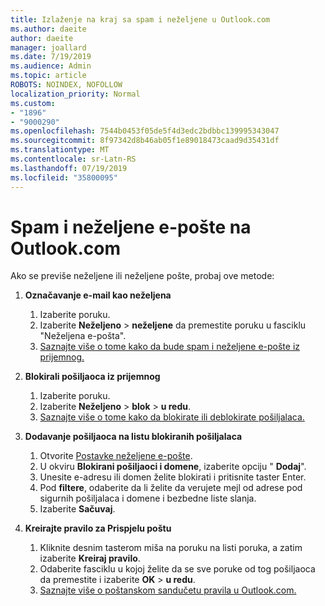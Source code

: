 ```yaml
---
title: Izlaženje na kraj sa spam i neželjene u Outlook.com
ms.author: daeite
author: daeite
manager: joallard
ms.date: 7/19/2019
ms.audience: Admin
ms.topic: article
ROBOTS: NOINDEX, NOFOLLOW
localization_priority: Normal
ms.custom:
- "1896"
- "9000290"
ms.openlocfilehash: 7544b0453f05de5f4d3edc2bdbbc139995343047
ms.sourcegitcommit: 8f97342d8b46ab05f1e89018473caad9d35431df
ms.translationtype: MT
ms.contentlocale: sr-Latn-RS
ms.lasthandoff: 07/19/2019
ms.locfileid: "35800095"
---
```

# <a name="spam-and-junk-email-in-outlookcom"></a>Spam i neželjene e-pošte na Outlook.com

Ako se previše neželjene ili neželjene pošte, probaj ove metode:

1. **Označavanje e-mail kao neželjena**
    1. Izaberite poruku.
    1. Izaberite **Neželjeno** > **neželjene** da premestite poruku u fasciklu "Neželjena e-pošta".
    1. [Saznajte više o tome kako da bude spam i neželjene e-pošte iz prijemnog.](https://support.office.com/article/a3ece97b-82f8-4a5e-9ac3-e92fa6427ae4?wt.mc_id=Office_Outlook_com_Alchemy)

1. **Blokirali pošiljaoca iz prijemnog**
    1. Izaberite poruku.
    1. Izaberite **Neželjeno** > **blok** > **u redu**.
    1. [Saznajte više o tome kako da blokirate ili deblokirate pošiljalaca.](https://support.office.com/article/afba1c94-77bb-4f50-8b85-057cf52f4d5e?wt.mc_id=Office_Outlook_com_Alchemy)

1. **Dodavanje pošiljaoca na listu blokiranih pošiljalaca**
    1. Otvorite [Postavke neželjene e-pošte](https://outlook.live.com/mail/options/mail/junkEmail/blockedSendersAndDomainsV2).
    1. U okviru **Blokirani pošiljaoci i domene**, izaberite opciju " **Dodaj**".
    1. Unesite e-adresu ili domen želite blokirati i pritisnite taster Enter.
    1. Pod **filtere**, odaberite da li želite da verujete mejl od adrese pod sigurnih pošiljalaca i domene i bezbedne liste slanja.
    1. Izaberite **Sačuvaj**.

1. **Kreirajte pravilo za Prispjelu poštu**
    1. Kliknite desnim tasterom miša na poruku na listi poruka, a zatim izaberite **Kreiraj pravilo**.
    1. Odaberite fasciklu u kojoj želite da se sve poruke od tog pošiljaoca da premestite i izaberite **OK** > **u redu**.
    1. [Saznajte više o poštanskom sandučetu pravila u Outlook.com.](https://support.office.com/article/4b094371-a5d7-49bd-8b1b-4e4896a7cc5d?wt.mc_id=Office_Outlook_com_Alchemy)